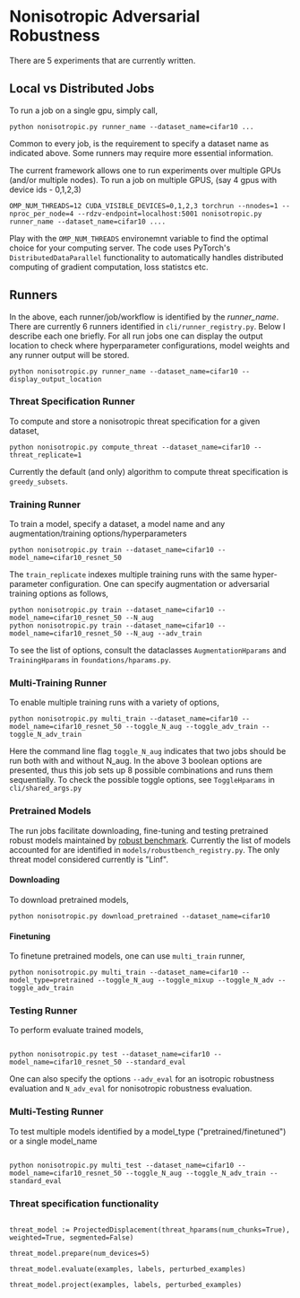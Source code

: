 # Nonisotropic Adversarial Robustness

There are 5 experiments that are currently written.

## Local vs Distributed Jobs

To run a job on a single gpu, simply call,

```
python nonisotropic.py runner_name --dataset_name=cifar10 ... 
```

Common to every job, is the requirement to specify a dataset name as indicated above. Some runners may require more essential information.

The current framework allows one to run experiments over multiple GPUs (and/or multiple nodes). To run a job on multiple GPUS, (say 4 gpus with device ids - 0,1,2,3)

```
OMP_NUM_THREADS=12 CUDA_VISIBLE_DEVICES=0,1,2,3 torchrun --nnodes=1 --nproc_per_node=4 --rdzv-endpoint=localhost:5001 nonisotropic.py runner_name --dataset_name=cifar10 ....
```

Play with the `OMP_NUM_THREADS` environemnt variable to find the optimal choice for your computing server. The code uses PyTorch's `DistributedDataParallel` functionality to automatically handles distributed computing of gradient computation, loss statistcs etc.

## Runners

In the above, each runner/job/workflow is identified by the _runner\_name_.  There are currently 6 runners identified in `cli/runner_registry.py`. Below I describe each one briefly. For all run jobs one can display the output location to check where hyperparameter configurations, model weights and any runner output will be stored.

```
python nonisotropic.py runner_name --dataset_name=cifar10 --display_output_location
```

### Threat Specification Runner

To compute and store a nonisotropic threat specification for a given dataset,

```
python nonisotropic.py compute_threat --dataset_name=cifar10 --threat_replicate=1
```

Currently the default (and only) algorithm to compute threat specification is `greedy_subsets`.

### Training Runner

To train a model, specify a dataset, a model name and any augmentation/training options/hyperparameters

```
python nonisotropic.py train --dataset_name=cifar10 --model_name=cifar10_resnet_50 
```

The `train_replicate` indexes multiple training runs with the same hyper-parameter configuration. One can specify augmentation or adversarial training options as follows,  

```
python nonisotropic.py train --dataset_name=cifar10 --model_name=cifar10_resnet_50 --N_aug
python nonisotropic.py train --dataset_name=cifar10 --model_name=cifar10_resnet_50 --N_aug --adv_train
```

To see the list of options, consult the dataclasses `AugmentationHparams` and `TrainingHparams` in `foundations/hparams.py`.

### Multi-Training Runner

To enable multiple training runs with a variety of options,

```
python nonisotropic.py multi_train --dataset_name=cifar10 --model_name=cifar10_resnet_50 --toggle_N_aug --toggle_adv_train --toggle_N_adv_train
```

Here the command line flag `toggle_N_aug` indicates that two jobs should be run both with and without N_aug. In the above 3 boolean options are presented, thus this job sets up 8 possible combinations and runs them sequentially. To check the possible toggle options, see `ToggleHparams` in `cli/shared_args.py`

### Pretrained Models

The run jobs facilitate downloading, fine-tuning and testing pretrained robust models maintained by [robust benchmark](https://github.com/RobustBench/robustbench). Currently the list of models accounted for are identified in `models/robustbench_registry.py`. The only threat model considered currently is "Linf".

#### Downloading

To download pretrained models,

```
python nonisotropic.py download_pretrained --dataset_name=cifar10 
```

#### Finetuning

To finetune pretrained models, one can use `multi_train` runner,

```
python nonisotropic.py multi_train --dataset_name=cifar10 --model_type=pretrained --toggle_N_aug --toggle_mixup --toggle_N_adv --toggle_adv_train
```

### Testing Runner

To perform evaluate trained models,

```

python nonisotropic.py test --dataset_name=cifar10 --model_name=cifar10_resnet_50 --standard_eval

```

One can also specify the options `--adv_eval` for an isotropic robustness evaluation and `N_adv_eval` for nonisotropic robustness evaluation.

### Multi-Testing Runner

To test multiple models identified by a model_type ("pretrained/finetuned") or a single model_name

```

python nonisotropic.py multi_test --dataset_name=cifar10 --model_name=cifar10_resnet_50 --toggle_N_aug --toggle_N_adv_train --standard_eval
```

### Threat specification functionality

```

threat_model := ProjectedDisplacement(threat_hparams(num_chunks=True), weighted=True, segmented=False)

threat_model.prepare(num_devices=5)

threat_model.evaluate(examples, labels, perturbed_examples)

threat_model.project(examples, labels, perturbed_examples)
```
